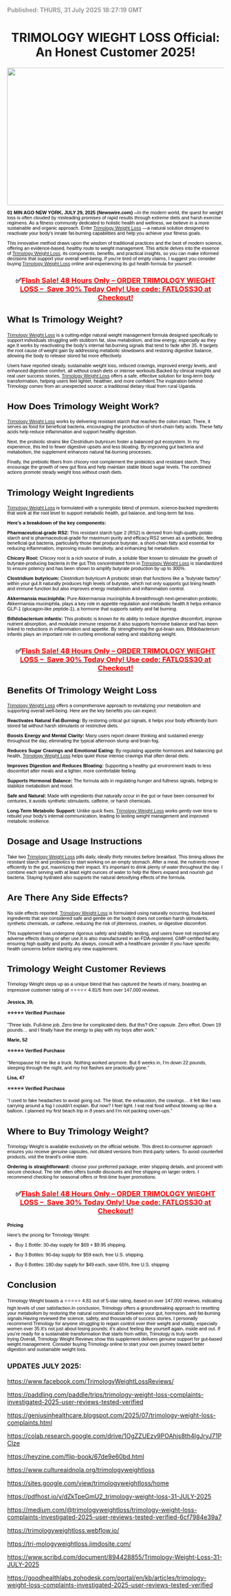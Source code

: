 <p><span style="color: #999999;"><strong>Published: THURS, 31 July 2025 18:27:19 GMT</strong></span></p>
<h1 style="text-align: center;">TRIMOLOGY WIEGHT LOSS Official: An Honest Customer 2025!</h1>
<div class="separator" style="clear: both; text-align: center;"><img src="https://blogger.googleusercontent.com/img/b/R29vZ2xl/AVvXsEhuQ2zASrdYQgt-bFJgQX10NjulqpKk1463jcHtg9UkdMaJ2wUx1E7bwx7jZgYyHgSC0vlEEqLBSodpgXErB7nB8RIR8V_CVSGQLSSjgavIWtfeuob115rVe5O90cKDTAILmCe0MaE1YpiEO8eLud-2i8kvwEWzW1EQzRJ6rPdK2ngl1TmDMT9WHuQQu5Q/w640-h320/Trimology%203.png" alt="" width="640" height="320" border="0" data-original-height="699" data-original-width="1400" /></div>
<p style="-webkit-text-stroke-width: 0px; color: black; font-family: Verdana, Arial, Helvetica, sans-serif; font-size: 11px; font-style: normal; font-variant-caps: normal; font-variant-ligatures: normal; font-weight: 400; letter-spacing: normal; orphans: 2; text-align: start; text-decoration-color: initial; text-decoration-style: initial; text-decoration-thickness: initial; text-indent: 0px; text-transform: none; white-space: normal; widows: 2; word-spacing: 0px;"><strong>01 MIN AGO NEW YORK, JULY 29, 2025 (Newswire.com) --</strong>In the modern world, the quest for weight loss is often clouded by misleading promises of rapid results through extreme diets and harsh exercise regimens. As a fitness community dedicated to holistic health and wellness, we believe in a more sustainable and organic approach. Enter <a href="https://www.facebook.com/TrimologyWeightLossReviews/">Trimology Weight Loss</a> &mdash;a natural solution designed to reactivate your body's innate fat-burning capabilities and help you achieve your fitness goals.</p>
<p style="-webkit-text-stroke-width: 0px; color: black; font-family: Verdana, Arial, Helvetica, sans-serif; font-size: 11px; font-style: normal; font-variant-caps: normal; font-variant-ligatures: normal; font-weight: 400; letter-spacing: normal; orphans: 2; text-align: start; text-decoration-color: initial; text-decoration-style: initial; text-decoration-thickness: initial; text-indent: 0px; text-transform: none; white-space: normal; widows: 2; word-spacing: 0px;">This innovative method draws upon the wisdom of traditional practices and the best of modern science, offering an evidence-based, healthy route to weight management. This article delves into the essence of <a href="https://paddling.com/paddle/trips/trimology-weight-loss-complaints-investigated-2025-user-reviews-tested-verified">Trimology Weight Loss</a>, its components, benefits, and practical insights, so you can make informed decisions that support your overall well-being.&nbsp;If you&rsquo;re tired of empty claims, I suggest you consider buying <a href="https://geniusinhealthcare.blogspot.com/2025/07/trimology-weight-loss-complaints.html">Trimology Weight Loss</a> online and experiencing its gut health formula for yourself.</p>
<h3 style="text-align: center;"><strong>✅<a href="https://bitly.cx/6C7O"><span style="color: red;">Flash Sale! 48 Hours Only &ndash; ORDER TRIMOLOGY WIEGHT LOSS &ndash;&nbsp; Save 30% Today Only! Use code: FATLOSS30 at Checkout!</span></a></strong></h3>
<h2 style="-webkit-text-stroke-width: 0px; color: black; font-family: Verdana, Arial, Helvetica, sans-serif; font-style: normal; font-variant-caps: normal; font-variant-ligatures: normal; letter-spacing: normal; orphans: 2; text-align: start; text-decoration-color: initial; text-decoration-style: initial; text-decoration-thickness: initial; text-indent: 0px; text-transform: none; white-space: normal; widows: 2; word-spacing: 0px;">What Is Trimology Weight?</h2>
<p style="-webkit-text-stroke-width: 0px; color: black; font-family: Verdana, Arial, Helvetica, sans-serif; font-size: 11px; font-style: normal; font-variant-caps: normal; font-variant-ligatures: normal; font-weight: 400; letter-spacing: normal; orphans: 2; text-align: start; text-decoration-color: initial; text-decoration-style: initial; text-decoration-thickness: initial; text-indent: 0px; text-transform: none; white-space: normal; widows: 2; word-spacing: 0px;"><a href="https://www.cultureaidnola.org/trimologyweightloss">Trimology Weight Loss</a> is a cutting-edge natural weight management formula designed specifically to support individuals struggling with stubborn fat, slow metabolism, and low energy, especially as they age.It works by reactivating the body&rsquo;s internal fat-burning signals that tend to fade after 35. It targets the root cause of weight gain by addressing metabolic slowdowns and restoring digestive balance, allowing the body to release stored fat more effectively.</p>
<p style="-webkit-text-stroke-width: 0px; color: black; font-family: Verdana, Arial, Helvetica, sans-serif; font-size: 11px; font-style: normal; font-variant-caps: normal; font-variant-ligatures: normal; font-weight: 400; letter-spacing: normal; orphans: 2; text-align: start; text-decoration-color: initial; text-decoration-style: initial; text-decoration-thickness: initial; text-indent: 0px; text-transform: none; white-space: normal; widows: 2; word-spacing: 0px;">Users have reported steady, sustainable weight loss, reduced cravings, improved energy levels, and enhanced digestive comfort, all without crash diets or intense workouts.Backed by clinical insights and real user success stories, <a href="https://heyzine.com/flip-book/67de9e60bd.html">Trimology Weight Loss</a> offers a safe, effective solution for long-term body transformation, helping users feel lighter, healthier, and more confident.The inspiration behind Trimology comes from an unexpected source: a traditional dietary ritual from rural Uganda.&nbsp;</p>
<h2 style="-webkit-text-stroke-width: 0px; color: black; font-family: Verdana, Arial, Helvetica, sans-serif; font-style: normal; font-variant-caps: normal; font-variant-ligatures: normal; letter-spacing: normal; orphans: 2; text-align: start; text-decoration-color: initial; text-decoration-style: initial; text-decoration-thickness: initial; text-indent: 0px; text-transform: none; white-space: normal; widows: 2; word-spacing: 0px;">How Does Trimology Weight Work?</h2>
<p style="-webkit-text-stroke-width: 0px; color: black; font-family: Verdana, Arial, Helvetica, sans-serif; font-size: 11px; font-style: normal; font-variant-caps: normal; font-variant-ligatures: normal; font-weight: 400; letter-spacing: normal; orphans: 2; text-align: start; text-decoration-color: initial; text-decoration-style: initial; text-decoration-thickness: initial; text-indent: 0px; text-transform: none; white-space: normal; widows: 2; word-spacing: 0px;"><a href="https://colab.research.google.com/drive/1OgZZUEzv9POAhjs8th4IgJryJ71PClze">Trimology Weight Loss</a> works by delivering resistant starch that reaches the colon intact. There, it serves as food for beneficial bacteria, encouraging the production of short‑chain fatty acids. These fatty acids help reduce inflammation and support healthy digestion.</p>
<p style="-webkit-text-stroke-width: 0px; color: black; font-family: Verdana, Arial, Helvetica, sans-serif; font-size: 11px; font-style: normal; font-variant-caps: normal; font-variant-ligatures: normal; font-weight: 400; letter-spacing: normal; orphans: 2; text-align: start; text-decoration-color: initial; text-decoration-style: initial; text-decoration-thickness: initial; text-indent: 0px; text-transform: none; white-space: normal; widows: 2; word-spacing: 0px;">Next, the probiotic strains like Clostridium butyricum foster a balanced gut ecosystem. In my experience, this led to fewer digestive upsets and less bloating. By improving gut bacteria and metabolism, the supplement enhances natural fat-burning processes.</p>
<p style="-webkit-text-stroke-width: 0px; color: black; font-family: Verdana, Arial, Helvetica, sans-serif; font-size: 11px; font-style: normal; font-variant-caps: normal; font-variant-ligatures: normal; font-weight: 400; letter-spacing: normal; orphans: 2; text-align: start; text-decoration-color: initial; text-decoration-style: initial; text-decoration-thickness: initial; text-indent: 0px; text-transform: none; white-space: normal; widows: 2; word-spacing: 0px;">Finally, the prebiotic fibers from chicory root complement the probiotics and resistant starch. They encourage the growth of new gut flora and help maintain stable blood sugar levels. The combined actions promote steady weight loss without crash diets.</p>
<h2 style="-webkit-text-stroke-width: 0px; color: black; font-family: Verdana, Arial, Helvetica, sans-serif; font-style: normal; font-variant-caps: normal; font-variant-ligatures: normal; letter-spacing: normal; orphans: 2; text-align: start; text-decoration-color: initial; text-decoration-style: initial; text-decoration-thickness: initial; text-indent: 0px; text-transform: none; white-space: normal; widows: 2; word-spacing: 0px;">Trimology Weight Ingredients</h2>
<p style="-webkit-text-stroke-width: 0px; color: black; font-family: Verdana, Arial, Helvetica, sans-serif; font-size: 11px; font-style: normal; font-variant-caps: normal; font-variant-ligatures: normal; font-weight: 400; letter-spacing: normal; orphans: 2; text-align: start; text-decoration-color: initial; text-decoration-style: initial; text-decoration-thickness: initial; text-indent: 0px; text-transform: none; white-space: normal; widows: 2; word-spacing: 0px;"><a href="https://sites.google.com/view/trimologyweightloss/home">Trimology Weight Loss</a> is formulated with a synergistic blend of premium, science-backed ingredients that work at the root level to support metabolic health, gut balance, and long-term fat loss.</p>
<p style="-webkit-text-stroke-width: 0px; color: black; font-family: Verdana, Arial, Helvetica, sans-serif; font-size: 11px; font-style: normal; font-variant-caps: normal; font-variant-ligatures: normal; font-weight: 400; letter-spacing: normal; orphans: 2; text-align: start; text-decoration-color: initial; text-decoration-style: initial; text-decoration-thickness: initial; text-indent: 0px; text-transform: none; white-space: normal; widows: 2; word-spacing: 0px;"><strong>Here&rsquo;s a breakdown of the key components:</strong></p>
<p style="-webkit-text-stroke-width: 0px; color: black; font-family: Verdana, Arial, Helvetica, sans-serif; font-size: 11px; font-style: normal; font-variant-caps: normal; font-variant-ligatures: normal; font-weight: 400; letter-spacing: normal; orphans: 2; text-align: start; text-decoration-color: initial; text-decoration-style: initial; text-decoration-thickness: initial; text-indent: 0px; text-transform: none; white-space: normal; widows: 2; word-spacing: 0px;"><strong>Pharmaceutical-grade RS2:</strong>&nbsp;This resistant starch type 2 (RS2) is derived from high-quality potato starch and is pharmaceutical-grade for maximum purity and efficacy.RS2 serves as a prebiotic, feeding beneficial gut bacteria, particularly those that produce butyrate, a short-chain fatty acid essential for reducing inflammation, improving insulin sensitivity, and enhancing fat metabolism.</p>
<p style="-webkit-text-stroke-width: 0px; color: black; font-family: Verdana, Arial, Helvetica, sans-serif; font-size: 11px; font-style: normal; font-variant-caps: normal; font-variant-ligatures: normal; font-weight: 400; letter-spacing: normal; orphans: 2; text-align: start; text-decoration-color: initial; text-decoration-style: initial; text-decoration-thickness: initial; text-indent: 0px; text-transform: none; white-space: normal; widows: 2; word-spacing: 0px;"><strong>Chicory Root:</strong>&nbsp;Chicory root is a rich source of inulin, a soluble fiber known to stimulate the growth of butyrate-producing bacteria in the gut.This concentrated form in <a href="https://www.scribd.com/document/894428855/Trimology-Weight-Loss-31-JULY-2025">Trimology Weight Loss</a> is standardized to ensure potency and has been shown to amplify butyrate production by up to 300%.</p>
<p style="-webkit-text-stroke-width: 0px; color: black; font-family: Verdana, Arial, Helvetica, sans-serif; font-size: 11px; font-style: normal; font-variant-caps: normal; font-variant-ligatures: normal; font-weight: 400; letter-spacing: normal; orphans: 2; text-align: start; text-decoration-color: initial; text-decoration-style: initial; text-decoration-thickness: initial; text-indent: 0px; text-transform: none; white-space: normal; widows: 2; word-spacing: 0px;"><strong>Clostridium butyricum:</strong>&nbsp;Clostridium butyricum A probiotic strain that functions like a &ldquo;butyrate factory&rdquo; within your gut.It naturally produces high levels of butyrate, which not only supports gut lining health and immune function but also improves energy metabolism and inflammation control.</p>
<p style="-webkit-text-stroke-width: 0px; color: black; font-family: Verdana, Arial, Helvetica, sans-serif; font-size: 11px; font-style: normal; font-variant-caps: normal; font-variant-ligatures: normal; font-weight: 400; letter-spacing: normal; orphans: 2; text-align: start; text-decoration-color: initial; text-decoration-style: initial; text-decoration-thickness: initial; text-indent: 0px; text-transform: none; white-space: normal; widows: 2; word-spacing: 0px;"><strong>Akkermansia muciniphila:</strong>&nbsp;Pure Akkermansia muciniphila A breakthrough next-generation probiotic, Akkermansia muciniphila, plays a key role in appetite regulation and metabolic health.It helps enhance GLP-1 (glucagon-like peptide-1), a hormone that supports satiety and fat burning.</p>
<p style="-webkit-text-stroke-width: 0px; color: black; font-family: Verdana, Arial, Helvetica, sans-serif; font-size: 11px; font-style: normal; font-variant-caps: normal; font-variant-ligatures: normal; font-weight: 400; letter-spacing: normal; orphans: 2; text-align: start; text-decoration-color: initial; text-decoration-style: initial; text-decoration-thickness: initial; text-indent: 0px; text-transform: none; white-space: normal; widows: 2; word-spacing: 0px;"><strong>Bifidobacterium infantis:</strong>&nbsp;This probiotic is known for its ability to reduce digestive discomfort, improve nutrient absorption, and modulate immune response.It also supports hormone balance and has been linked to reductions in inflammation and appetite. By strengthening the gut-brain axis, Bifidobacterium infantis plays an important role in curbing emotional eating and stabilizing weight.</p>
<h3 style="text-align: center;"><strong>✅<a href="https://bitly.cx/6C7O"><span style="color: red;">Flash Sale! 48 Hours Only &ndash; ORDER TRIMOLOGY WIEGHT LOSS &ndash;&nbsp; Save 30% Today Only! Use code: FATLOSS30 at Checkout!</span></a></strong></h3>
<h2 style="-webkit-text-stroke-width: 0px; color: black; font-family: Verdana, Arial, Helvetica, sans-serif; font-style: normal; font-variant-caps: normal; font-variant-ligatures: normal; letter-spacing: normal; orphans: 2; text-align: start; text-decoration-color: initial; text-decoration-style: initial; text-decoration-thickness: initial; text-indent: 0px; text-transform: none; white-space: normal; widows: 2; word-spacing: 0px;">Benefits Of&nbsp;Trimology Weight Loss</h2>
<p style="-webkit-text-stroke-width: 0px; color: black; font-family: Verdana, Arial, Helvetica, sans-serif; font-size: 11px; font-style: normal; font-variant-caps: normal; font-variant-ligatures: normal; font-weight: 400; letter-spacing: normal; orphans: 2; text-align: start; text-decoration-color: initial; text-decoration-style: initial; text-decoration-thickness: initial; text-indent: 0px; text-transform: none; white-space: normal; widows: 2; word-spacing: 0px;"><a href="https://pdfhost.io/v/dZkTpeGmU2_trimology-weight-loss-31-JULY-2025">Trimology Weight Loss</a> offers a comprehensive approach to revitalizing your metabolism and supporting overall well-being. Here are the key benefits you can expect:</p>
<p style="-webkit-text-stroke-width: 0px; color: black; font-family: Verdana, Arial, Helvetica, sans-serif; font-size: 11px; font-style: normal; font-variant-caps: normal; font-variant-ligatures: normal; font-weight: 400; letter-spacing: normal; orphans: 2; text-align: start; text-decoration-color: initial; text-decoration-style: initial; text-decoration-thickness: initial; text-indent: 0px; text-transform: none; white-space: normal; widows: 2; word-spacing: 0px;"><strong>Reactivates Natural Fat-Burning:</strong>&nbsp;By restoring critical gut signals, it helps your body efficiently burn stored fat without harsh stimulants or restrictive diets.</p>
<p style="-webkit-text-stroke-width: 0px; color: black; font-family: Verdana, Arial, Helvetica, sans-serif; font-size: 11px; font-style: normal; font-variant-caps: normal; font-variant-ligatures: normal; font-weight: 400; letter-spacing: normal; orphans: 2; text-align: start; text-decoration-color: initial; text-decoration-style: initial; text-decoration-thickness: initial; text-indent: 0px; text-transform: none; white-space: normal; widows: 2; word-spacing: 0px;"><strong>Boosts Energy and Mental Clarity:</strong>&nbsp;Many users report clearer thinking and sustained energy throughout the day, eliminating the typical afternoon slump and brain fog.</p>
<p style="-webkit-text-stroke-width: 0px; color: black; font-family: Verdana, Arial, Helvetica, sans-serif; font-size: 11px; font-style: normal; font-variant-caps: normal; font-variant-ligatures: normal; font-weight: 400; letter-spacing: normal; orphans: 2; text-align: start; text-decoration-color: initial; text-decoration-style: initial; text-decoration-thickness: initial; text-indent: 0px; text-transform: none; white-space: normal; widows: 2; word-spacing: 0px;"><strong>Reduces Sugar Cravings and Emotional Eating:</strong>&nbsp;By regulating appetite hormones and balancing gut health, <a href="https://medium.com/@trimologyweightloss/trimology-weight-loss-complaints-investigated-2025-user-reviews-tested-verified-6cf7984e39a7">Trimology Weight Loss</a> helps quiet those intense cravings that often derail diets.</p>
<p style="-webkit-text-stroke-width: 0px; color: black; font-family: Verdana, Arial, Helvetica, sans-serif; font-size: 11px; font-style: normal; font-variant-caps: normal; font-variant-ligatures: normal; font-weight: 400; letter-spacing: normal; orphans: 2; text-align: start; text-decoration-color: initial; text-decoration-style: initial; text-decoration-thickness: initial; text-indent: 0px; text-transform: none; white-space: normal; widows: 2; word-spacing: 0px;"><strong>Improves Digestion and Reduces Bloating:</strong>&nbsp;Supporting a healthy gut environment leads to less discomfort after meals and a lighter, more comfortable feeling.</p>
<p style="-webkit-text-stroke-width: 0px; color: black; font-family: Verdana, Arial, Helvetica, sans-serif; font-size: 11px; font-style: normal; font-variant-caps: normal; font-variant-ligatures: normal; font-weight: 400; letter-spacing: normal; orphans: 2; text-align: start; text-decoration-color: initial; text-decoration-style: initial; text-decoration-thickness: initial; text-indent: 0px; text-transform: none; white-space: normal; widows: 2; word-spacing: 0px;"><strong>Supports Hormonal Balance:</strong>&nbsp;The formula aids in regulating hunger and fullness signals, helping to stabilize metabolism and mood.</p>
<p style="-webkit-text-stroke-width: 0px; color: black; font-family: Verdana, Arial, Helvetica, sans-serif; font-size: 11px; font-style: normal; font-variant-caps: normal; font-variant-ligatures: normal; font-weight: 400; letter-spacing: normal; orphans: 2; text-align: start; text-decoration-color: initial; text-decoration-style: initial; text-decoration-thickness: initial; text-indent: 0px; text-transform: none; white-space: normal; widows: 2; word-spacing: 0px;"><strong>Safe and Natural:</strong>&nbsp;Made with ingredients that naturally occur in the gut or have been consumed for centuries, it avoids synthetic stimulants, caffeine, or harsh chemicals.</p>
<p style="-webkit-text-stroke-width: 0px; color: black; font-family: Verdana, Arial, Helvetica, sans-serif; font-size: 11px; font-style: normal; font-variant-caps: normal; font-variant-ligatures: normal; font-weight: 400; letter-spacing: normal; orphans: 2; text-align: start; text-decoration-color: initial; text-decoration-style: initial; text-decoration-thickness: initial; text-indent: 0px; text-transform: none; white-space: normal; widows: 2; word-spacing: 0px;"><strong>Long-Term Metabolic Support:</strong>&nbsp;Unlike quick fixes, <a href="https://trimologyweightloss.webflow.io/">Trimology Weight Loss</a> works gently over time to rebuild your body&rsquo;s internal communication, leading to lasting weight management and improved metabolic resilience.</p>
<h2 style="-webkit-text-stroke-width: 0px; color: black; font-family: Verdana, Arial, Helvetica, sans-serif; font-style: normal; font-variant-caps: normal; font-variant-ligatures: normal; letter-spacing: normal; orphans: 2; text-align: start; text-decoration-color: initial; text-decoration-style: initial; text-decoration-thickness: initial; text-indent: 0px; text-transform: none; white-space: normal; widows: 2; word-spacing: 0px;">Dosage and Usage Instructions</h2>
<p style="-webkit-text-stroke-width: 0px; color: black; font-family: Verdana, Arial, Helvetica, sans-serif; font-size: 11px; font-style: normal; font-variant-caps: normal; font-variant-ligatures: normal; font-weight: 400; letter-spacing: normal; orphans: 2; text-align: start; text-decoration-color: initial; text-decoration-style: initial; text-decoration-thickness: initial; text-indent: 0px; text-transform: none; white-space: normal; widows: 2; word-spacing: 0px;">Take two <a href="https://tri-mologyweightloss.jimdosite.com/">Trimology Weight Loss</a> pills daily, ideally thirty minutes before breakfast. This timing allows the resistant starch and probiotics to start working on an empty stomach. After a meal, the nutrients move efficiently to the gut, maximizing their impact. It&rsquo;s important to drink plenty of water throughout the day. I combine each serving with at least eight ounces of water to help the fibers expand and nourish gut bacteria. Staying hydrated also supports the natural detoxifying effects of the formula.</p>
<h2 style="-webkit-text-stroke-width: 0px; color: black; font-family: Verdana, Arial, Helvetica, sans-serif; font-style: normal; font-variant-caps: normal; font-variant-ligatures: normal; letter-spacing: normal; orphans: 2; text-align: start; text-decoration-color: initial; text-decoration-style: initial; text-decoration-thickness: initial; text-indent: 0px; text-transform: none; white-space: normal; widows: 2; word-spacing: 0px;">Are There Any Side Effects?</h2>
<p style="-webkit-text-stroke-width: 0px; color: black; font-family: Verdana, Arial, Helvetica, sans-serif; font-size: 11px; font-style: normal; font-variant-caps: normal; font-variant-ligatures: normal; font-weight: 400; letter-spacing: normal; orphans: 2; text-align: start; text-decoration-color: initial; text-decoration-style: initial; text-decoration-thickness: initial; text-indent: 0px; text-transform: none; white-space: normal; widows: 2; word-spacing: 0px;">No side effects reported. <a href="https://goodhealthlabs.zohodesk.com/portal/en/kb/articles/trimology-weight-loss-complaints-investigated-2025-user-reviews-tested-verified">Trimology Weight Loss</a> is formulated using naturally occurring, food-based ingredients that are considered safe and gentle on the body.It does not contain harsh stimulants, synthetic chemicals, or caffeine, reducing the risk of jitteriness, crashes, or digestive discomfort.</p>
<p style="-webkit-text-stroke-width: 0px; color: black; font-family: Verdana, Arial, Helvetica, sans-serif; font-size: 11px; font-style: normal; font-variant-caps: normal; font-variant-ligatures: normal; font-weight: 400; letter-spacing: normal; orphans: 2; text-align: start; text-decoration-color: initial; text-decoration-style: initial; text-decoration-thickness: initial; text-indent: 0px; text-transform: none; white-space: normal; widows: 2; word-spacing: 0px;">This supplement has undergone rigorous safety and stability testing, and users have not reported any adverse effects during or after use.It is also manufactured in an FDA-registered, GMP-certified facility, ensuring high quality and purity. As always, consult with a healthcare provider if you have specific health concerns before starting any new supplement.</p>
<h2 style="-webkit-text-stroke-width: 0px; color: black; font-family: Verdana, Arial, Helvetica, sans-serif; font-style: normal; font-variant-caps: normal; font-variant-ligatures: normal; letter-spacing: normal; orphans: 2; text-align: start; text-decoration-color: initial; text-decoration-style: initial; text-decoration-thickness: initial; text-indent: 0px; text-transform: none; white-space: normal; widows: 2; word-spacing: 0px;">Trimology Weight Customer Reviews</h2>
<p style="-webkit-text-stroke-width: 0px; color: black; font-family: Verdana, Arial, Helvetica, sans-serif; font-size: 11px; font-style: normal; font-variant-caps: normal; font-variant-ligatures: normal; font-weight: 400; letter-spacing: normal; orphans: 2; text-align: start; text-decoration-color: initial; text-decoration-style: initial; text-decoration-thickness: initial; text-indent: 0px; text-transform: none; white-space: normal; widows: 2; word-spacing: 0px;">Trimology Weight steps up as a unique blend that has captured the hearts of many, boasting an impressive customer rating of ⭐⭐⭐⭐⭐ 4.81/5 from over 147,000 reviews.</p>
<p style="-webkit-text-stroke-width: 0px; color: black; font-family: Verdana, Arial, Helvetica, sans-serif; font-size: 11px; font-style: normal; font-variant-caps: normal; font-variant-ligatures: normal; font-weight: 400; letter-spacing: normal; orphans: 2; text-align: start; text-decoration-color: initial; text-decoration-style: initial; text-decoration-thickness: initial; text-indent: 0px; text-transform: none; white-space: normal; widows: 2; word-spacing: 0px;"><strong>Jessica, 39,</strong></p>
<p style="-webkit-text-stroke-width: 0px; color: black; font-family: Verdana, Arial, Helvetica, sans-serif; font-size: 11px; font-style: normal; font-variant-caps: normal; font-variant-ligatures: normal; font-weight: 400; letter-spacing: normal; orphans: 2; text-align: start; text-decoration-color: initial; text-decoration-style: initial; text-decoration-thickness: initial; text-indent: 0px; text-transform: none; white-space: normal; widows: 2; word-spacing: 0px;"><strong>⭐⭐⭐⭐⭐ Verified Purchase</strong></p>
<p style="-webkit-text-stroke-width: 0px; color: black; font-family: Verdana, Arial, Helvetica, sans-serif; font-size: 11px; font-style: normal; font-variant-caps: normal; font-variant-ligatures: normal; font-weight: 400; letter-spacing: normal; orphans: 2; text-align: start; text-decoration-color: initial; text-decoration-style: initial; text-decoration-thickness: initial; text-indent: 0px; text-transform: none; white-space: normal; widows: 2; word-spacing: 0px;">&ldquo;Three kids. Full-time job. Zero time for complicated diets. But this? One capsule. Zero effort. Down 19 pounds&hellip; and I finally have the energy to play with my boys after work.&rdquo;</p>
<p style="-webkit-text-stroke-width: 0px; color: black; font-family: Verdana, Arial, Helvetica, sans-serif; font-size: 11px; font-style: normal; font-variant-caps: normal; font-variant-ligatures: normal; font-weight: 400; letter-spacing: normal; orphans: 2; text-align: start; text-decoration-color: initial; text-decoration-style: initial; text-decoration-thickness: initial; text-indent: 0px; text-transform: none; white-space: normal; widows: 2; word-spacing: 0px;"><strong>Marie, 52</strong></p>
<p style="-webkit-text-stroke-width: 0px; color: black; font-family: Verdana, Arial, Helvetica, sans-serif; font-size: 11px; font-style: normal; font-variant-caps: normal; font-variant-ligatures: normal; font-weight: 400; letter-spacing: normal; orphans: 2; text-align: start; text-decoration-color: initial; text-decoration-style: initial; text-decoration-thickness: initial; text-indent: 0px; text-transform: none; white-space: normal; widows: 2; word-spacing: 0px;"><strong>⭐⭐⭐⭐⭐ Verified Purchase</strong></p>
<p style="-webkit-text-stroke-width: 0px; color: black; font-family: Verdana, Arial, Helvetica, sans-serif; font-size: 11px; font-style: normal; font-variant-caps: normal; font-variant-ligatures: normal; font-weight: 400; letter-spacing: normal; orphans: 2; text-align: start; text-decoration-color: initial; text-decoration-style: initial; text-decoration-thickness: initial; text-indent: 0px; text-transform: none; white-space: normal; widows: 2; word-spacing: 0px;">&ldquo;Menopause hit me like a truck. Nothing worked anymore. But 8 weeks in, I&rsquo;m down 22 pounds, sleeping through the night, and my hot flashes are practically gone.&rdquo;</p>
<p style="-webkit-text-stroke-width: 0px; color: black; font-family: Verdana, Arial, Helvetica, sans-serif; font-size: 11px; font-style: normal; font-variant-caps: normal; font-variant-ligatures: normal; font-weight: 400; letter-spacing: normal; orphans: 2; text-align: start; text-decoration-color: initial; text-decoration-style: initial; text-decoration-thickness: initial; text-indent: 0px; text-transform: none; white-space: normal; widows: 2; word-spacing: 0px;"><strong>Lisa, 47</strong></p>
<p style="-webkit-text-stroke-width: 0px; color: black; font-family: Verdana, Arial, Helvetica, sans-serif; font-size: 11px; font-style: normal; font-variant-caps: normal; font-variant-ligatures: normal; font-weight: 400; letter-spacing: normal; orphans: 2; text-align: start; text-decoration-color: initial; text-decoration-style: initial; text-decoration-thickness: initial; text-indent: 0px; text-transform: none; white-space: normal; widows: 2; word-spacing: 0px;"><strong>⭐⭐⭐⭐⭐ Verified Purchase</strong></p>
<p style="-webkit-text-stroke-width: 0px; color: black; font-family: Verdana, Arial, Helvetica, sans-serif; font-size: 11px; font-style: normal; font-variant-caps: normal; font-variant-ligatures: normal; font-weight: 400; letter-spacing: normal; orphans: 2; text-align: start; text-decoration-color: initial; text-decoration-style: initial; text-decoration-thickness: initial; text-indent: 0px; text-transform: none; white-space: normal; widows: 2; word-spacing: 0px;">&ldquo;I used to fake headaches to avoid going out. The bloat, the exhaustion, the cravings&hellip; it felt like I was carrying around a fog I couldn&rsquo;t explain. But now? I feel light. I eat real food without blowing up like a balloon. I planned my first beach trip in 8 years and I&rsquo;m not packing cover-ups.&rdquo;&nbsp;</p>
<h2 style="-webkit-text-stroke-width: 0px; color: black; font-family: Verdana, Arial, Helvetica, sans-serif; font-style: normal; font-variant-caps: normal; font-variant-ligatures: normal; letter-spacing: normal; orphans: 2; text-align: start; text-decoration-color: initial; text-decoration-style: initial; text-decoration-thickness: initial; text-indent: 0px; text-transform: none; white-space: normal; widows: 2; word-spacing: 0px;">Where to Buy Trimology Weight?</h2>
<p style="-webkit-text-stroke-width: 0px; color: black; font-family: Verdana, Arial, Helvetica, sans-serif; font-size: 11px; font-style: normal; font-variant-caps: normal; font-variant-ligatures: normal; font-weight: 400; letter-spacing: normal; orphans: 2; text-align: start; text-decoration-color: initial; text-decoration-style: initial; text-decoration-thickness: initial; text-indent: 0px; text-transform: none; white-space: normal; widows: 2; word-spacing: 0px;">Trimology Weight is available exclusively on the official website. This direct‑to‑consumer approach ensures you receive genuine capsules, not diluted versions from third‑party sellers. To avoid counterfeit products, visit the brand&rsquo;s online store.</p>
<p style="-webkit-text-stroke-width: 0px; color: black; font-family: Verdana, Arial, Helvetica, sans-serif; font-size: 11px; font-style: normal; font-variant-caps: normal; font-variant-ligatures: normal; font-weight: 400; letter-spacing: normal; orphans: 2; text-align: start; text-decoration-color: initial; text-decoration-style: initial; text-decoration-thickness: initial; text-indent: 0px; text-transform: none; white-space: normal; widows: 2; word-spacing: 0px;"><strong>Ordering is straightforward:</strong>&nbsp;choose your preferred package, enter shipping details, and proceed with secure checkout. The site often offers bundle discounts and free shipping on larger orders. I recommend checking for seasonal offers or first‑time buyer promotions.</p>
<h3 style="text-align: center;"><strong>✅<a href="https://bitly.cx/6C7O"><span style="color: red;">Flash Sale! 48 Hours Only &ndash; ORDER TRIMOLOGY WIEGHT LOSS &ndash;&nbsp; Save 30% Today Only! Use code: FATLOSS30 at Checkout!</span></a></strong></h3>
<h3 style="-webkit-text-stroke-width: 0px; color: black; font-family: Verdana, Arial, Helvetica, sans-serif; font-size: 11px; font-style: normal; font-variant-caps: normal; font-variant-ligatures: normal; font-weight: 400; letter-spacing: normal; orphans: 2; text-align: left; text-decoration-color: initial; text-decoration-style: initial; text-decoration-thickness: initial; text-indent: 0px; text-transform: none; white-space: normal; widows: 2; word-spacing: 0px;"><strong>Pricing</strong></h3>
<p style="-webkit-text-stroke-width: 0px; color: black; font-family: Verdana, Arial, Helvetica, sans-serif; font-size: 11px; font-style: normal; font-variant-caps: normal; font-variant-ligatures: normal; font-weight: 400; letter-spacing: normal; orphans: 2; text-align: start; text-decoration-color: initial; text-decoration-style: initial; text-decoration-thickness: initial; text-indent: 0px; text-transform: none; white-space: normal; widows: 2; word-spacing: 0px;">Here&rsquo;s the pricing for Trimology Weight:</p>
<ul style="-webkit-text-stroke-width: 0px; color: black; font-family: Verdana, Arial, Helvetica, sans-serif; font-size: 11px; font-style: normal; font-variant-caps: normal; font-variant-ligatures: normal; font-weight: 400; letter-spacing: normal; orphans: 2; text-align: start; text-decoration-color: initial; text-decoration-style: initial; text-decoration-thickness: initial; text-indent: 0px; text-transform: none; white-space: normal; widows: 2; word-spacing: 0px;">
<li>Buy 1 Bottle: 30-day supply for $69 + $9.95 shipping.</li>
</ul>
<ul style="-webkit-text-stroke-width: 0px; color: black; font-family: Verdana, Arial, Helvetica, sans-serif; font-size: 11px; font-style: normal; font-variant-caps: normal; font-variant-ligatures: normal; font-weight: 400; letter-spacing: normal; orphans: 2; text-align: start; text-decoration-color: initial; text-decoration-style: initial; text-decoration-thickness: initial; text-indent: 0px; text-transform: none; white-space: normal; widows: 2; word-spacing: 0px;">
<li>Buy 3 Bottles: 90-day supply for $59 each, free U.S. shipping.</li>
</ul>
<ul style="-webkit-text-stroke-width: 0px; color: black; font-family: Verdana, Arial, Helvetica, sans-serif; font-size: 11px; font-style: normal; font-variant-caps: normal; font-variant-ligatures: normal; font-weight: 400; letter-spacing: normal; orphans: 2; text-align: start; text-decoration-color: initial; text-decoration-style: initial; text-decoration-thickness: initial; text-indent: 0px; text-transform: none; white-space: normal; widows: 2; word-spacing: 0px;">
<li>Buy 6 Bottles: 180-day supply for $49 each, save 65%, free U.S. shipping</li>
</ul>
<h2 style="-webkit-text-stroke-width: 0px; color: black; font-family: Verdana, Arial, Helvetica, sans-serif; font-style: normal; font-variant-caps: normal; font-variant-ligatures: normal; letter-spacing: normal; orphans: 2; text-align: start; text-decoration-color: initial; text-decoration-style: initial; text-decoration-thickness: initial; text-indent: 0px; text-transform: none; white-space: normal; widows: 2; word-spacing: 0px;">Conclusion</h2>
<p style="-webkit-text-stroke-width: 0px; color: black; font-family: Verdana, Arial, Helvetica, sans-serif; font-size: 11px; font-style: normal; font-variant-caps: normal; font-variant-ligatures: normal; font-weight: 400; letter-spacing: normal; orphans: 2; text-align: start; text-decoration-color: initial; text-decoration-style: initial; text-decoration-thickness: initial; text-indent: 0px; text-transform: none; white-space: normal; widows: 2; word-spacing: 0px;">Trimology Weight boasts a ⭐⭐⭐⭐⭐ 4.81 out of 5-star rating, based on over 147,000 reviews, indicating high levels of user satisfaction.In conclusion, Trimology offers a groundbreaking approach to resetting your metabolism by restoring the natural communication between your gut, hormones, and fat-burning signals.Having reviewed the science, safety, and thousands of success stories, I personally recommend Trimology for anyone struggling to regain control over their weight and vitality, especially women over 35.It&rsquo;s not just about losing pounds; it&rsquo;s about feeling like yourself again, inside and out. If you&rsquo;re ready for a sustainable transformation that starts from within, Trimology is truly worth trying.Overall, Trimology Weight Reviews show this supplement delivers genuine support for gut‑based weight management. Consider buying Trimology online to start your own journey toward better digestion and sustainable weight loss.</p>
<h3>UPDATES JULY 2025:</h3>
<p><a href="https://www.facebook.com/TrimologyWeightLossReviews/">https://www.facebook.com/TrimologyWeightLossReviews/</a></p>
<p><a href="https://paddling.com/paddle/trips/trimology-weight-loss-complaints-investigated-2025-user-reviews-tested-verified">https://paddling.com/paddle/trips/trimology-weight-loss-complaints-investigated-2025-user-reviews-tested-verified</a></p>
<p><a href="https://geniusinhealthcare.blogspot.com/2025/07/trimology-weight-loss-complaints.html">https://geniusinhealthcare.blogspot.com/2025/07/trimology-weight-loss-complaints.html</a></p>
<p><a href="https://colab.research.google.com/drive/1OgZZUEzv9POAhjs8th4IgJryJ71PClze">https://colab.research.google.com/drive/1OgZZUEzv9POAhjs8th4IgJryJ71PClze</a></p>
<p><a href="https://heyzine.com/flip-book/67de9e60bd.html">https://heyzine.com/flip-book/67de9e60bd.html</a></p>
<p><a href="https://www.cultureaidnola.org/trimologyweightloss">https://www.cultureaidnola.org/trimologyweightloss</a></p>
<p><a href="https://sites.google.com/view/trimologyweightloss/home">https://sites.google.com/view/trimologyweightloss/home</a></p>
<p><a href="https://pdfhost.io/v/dZkTpeGmU2_trimology-weight-loss-31-JULY-2025">https://pdfhost.io/v/dZkTpeGmU2_trimology-weight-loss-31-JULY-2025</a></p>
<p><a href="https://medium.com/@trimologyweightloss/trimology-weight-loss-complaints-investigated-2025-user-reviews-tested-verified-6cf7984e39a7">https://medium.com/@trimologyweightloss/trimology-weight-loss-complaints-investigated-2025-user-reviews-tested-verified-6cf7984e39a7</a></p>
<p><a href="https://trimologyweightloss.webflow.io/">https://trimologyweightloss.webflow.io/</a></p>
<p><a href="https://tri-mologyweightloss.jimdosite.com/">https://tri-mologyweightloss.jimdosite.com/</a></p>
<p><a href="https://www.scribd.com/document/894428855/Trimology-Weight-Loss-31-JULY-2025">https://www.scribd.com/document/894428855/Trimology-Weight-Loss-31-JULY-2025</a></p>
<p><a href="https://goodhealthlabs.zohodesk.com/portal/en/kb/articles/trimology-weight-loss-complaints-investigated-2025-user-reviews-tested-verified">https://goodhealthlabs.zohodesk.com/portal/en/kb/articles/trimology-weight-loss-complaints-investigated-2025-user-reviews-tested-verified</a></p>
